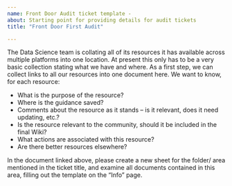 ```yaml
---
name: Front Door Audit ticket template - 
about: Starting point for providing details for audit tickets
title: "Front Door First Audit"

---
```


The Data Science team is collating all of its resources it has available across multiple platforms into one location. At present this only has to be a very basic collection stating what we have and where.
As a first step, we can collect links to all our resources into one document here. We want to know, for each resource:
* What is the purpose of the resource?
* Where is the guidance saved?
* Comments about the resource as it stands – is it relevant, does it need updating, etc.?
* Is the resource relevant to the community, should it be included in the final Wiki?
* What actions are associated with this resource?
* Are there better resources elsewhere?

In the document linked above, please create a new sheet for the folder/ area mentioned in the ticket title, and examine all documents contained in this area, filling out the template on the “Info” page.
